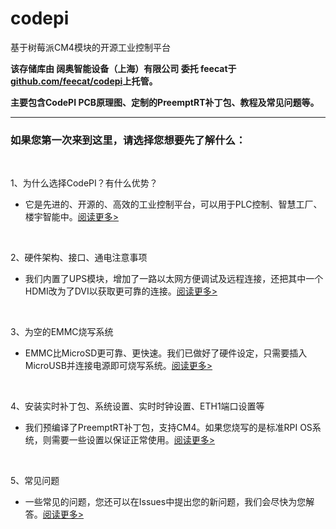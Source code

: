 # codepi  

基于树莓派CM4模块的开源工业控制平台 

**该存储库由 阔奥智能设备（上海）有限公司 委托 feecat于[github.com/feecat/codepi](https://github.com/feecat/codepi)上托管。** 

**主要包含CodePI PCB原理图、定制的PreemptRT补丁包、教程及常见问题等。** 

  -----------------------

### 如果您第一次来到这里，请选择您想要先了解什么：  

</br>

1、为什么选择CodePI？有什么优势？ 
- 它是先进的、开源的、高效的工业控制平台，可以用于PLC控制、智慧工厂、楼宇智能中。[阅读更多>]()  

</br>

2、硬件架构、接口、通电注意事项 
- 我们内置了UPS模块，增加了一路以太网方便调试及远程连接，还把其中一个HDMI改为了DVI以获取更可靠的连接。[阅读更多>]()  

</br>

3、为空的EMMC烧写系统 
- EMMC比MicroSD更可靠、更快速。我们已做好了硬件设定，只需要插入MicroUSB并连接电源即可烧写系统。[阅读更多>]()  

</br>

4、安装实时补丁包、系统设置、实时时钟设置、ETH1端口设置等 
- 我们预编译了PreemptRT补丁包，支持CM4。如果您烧写的是标准RPI OS系统，则需要一些设置以保证正常使用。[阅读更多>]()  

</br>
 
5、常见问题 
- 一些常见的问题，您还可以在Issues中提出您的新问题，我们会尽快为您解答。[阅读更多>]()  

